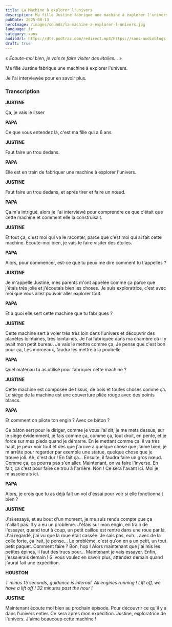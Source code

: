 ```yaml
---
title: La Machine à explorer l'univers
description: Ma fille Justine fabrique une machine à explorer l'univers. Je l'ai interviewée pour en savoir plus.
pubDate: 2025-08-13
heroImage: /images/sounds/la-machine-a-explorer-l-univers.jpg
language: fr
category: sons
audioUrl: https://dts.podtrac.com/redirect.mp3/https://sons-audioblogs.arte.tv/audioblogs/v2/sons/258125/258446/podcast_258446_kDy78.mp3
draft: true
---
```


« *Écoute-moi bien, je vais te faire visiter des étoiles…* »

Ma fille Justine fabrique une machine à explorer l'univers.

Je l'ai interviewée pour en savoir plus.

### Transcription

**JUSTINE** 

Ça, je vais le lisser

**PAPA**

Ce que vous entendez là, c'est ma fille qui a 6 ans.

**JUSTINE**

Faut faire un trou dedans.

**PAPA**

Elle est en train de fabriquer une machine à explorer l'univers.

**JUSTINE**

Faut faire un trou dedans, et après tirer et faire un nœud.

**PAPA**

Ça m'a intrigué, alors je l'ai interviewé pour comprendre ce que c'était que cette machine et comment elle la construisait.

**JUSTINE**

Et tout ça, c'est moi qui va le raconter, parce que c'est moi qui ai fait cette machine. Écoute-moi bien,  je vais te faire visiter des étoiles.

**PAPA**

Alors, pour commencer, est-ce que tu peux me dire comment tu t'appelles ? 

**JUSTINE**

Je m'appelle Justine, mes parents m'ont appelée comme ça parce que j'étais très jolie et j'écoutais bien les choses. Je suis exploratrice, c'est avec moi que vous allez pouvoir aller explorer tout. 

**PAPA**

Et à quoi elle sert cette machine que tu fabriques ? 

**JUSTINE**

Cette machine sert à voler très très loin dans l'univers et découvrir des planètes lointaines,
très lointaines. Je l'ai fabriquée dans ma chambre où il y avait mon petit bureau. Je vais le mettre comme ça, Je pense que c'est bon pour ça, Les morceaux, faudra les mettre à la poubelle.

**PAPA**

Quel matériau tu as utilisé pour fabriquer cette machine ? 

**JUSTINE**

Cette machine est composée de tissus, de bois et toutes choses comme ça. Le siège de la machine est une couverture pliée rouge avec des points blancs. 

**PAPA** 

Et comment on pilote ton engin ? Avec ce bâton ? 

Ce bâton sert pour le diriger, comme je vous l'ai dit, je me mets dessus, sur le siège évidemment, je fais comme ça, comme ça, tout droit, en pente, et je force sur mes pieds quand je démarre. En le mettant comme ça, il va très haut, je peux voir tout et dès que j'arrive à quelque chose que j'aime bien, je m'arrête pour regarder par exemple une statue, quelque chose que je trouve joli. Ah, c'est dur ! En fait ça… Ensuite, il faudra faire un gros nœud. Comme ça, ça pourra pas s'en aller. Maintenant, on va faire l'inverse. En fait, ça c'est pour faire ce trou à l'arrière. Non ! Ce sera l'avant ici. Moi je m'assoierais ici.

**PAPA**

Alors, je crois que tu as déjà fait un vol d'essai pour voir si elle fonctionnait bien ?

**JUSTINE**

J'ai essayé, et au bout d'un moment, je me suis rendu compte que ça n'allait pas. Il y a eu un problème. J'étais sur mon engin, en train de l'essayer, quand tout à coup, un petit caillou est rentré dans une roue par là. J'ai regardé, j'ai vu que la roue était cassée. Je sais pas, euh… avec de la colle forte, ça irait, je pense… Le problème, c'est qu'on en a un petit, un tout petit paquet. Comment faire ? Bon, hop ! Alors maintenant que j'ai mis les petites épines, il faut des trucs pour... Maintenant je vais essayer. Enfin, j'essaierais demain ! Si vous voulez en savoir plus, attendez demain quand j'aurai fait une expédition.

**HOUSTON**

*T minus 15 seconds, guidance is internal. All engines running ! Lift off, we have a lift off ! 32 minutes past the hour !*

**JUSTINE**

Maintenant écoute moi bien au prochain épisode. Pour découvrir ce qu'il y a dans l'univers entier. Ce sera après mon expédition. Justine, exploratrice de l'univers. J'aime beaucoup cette machine !